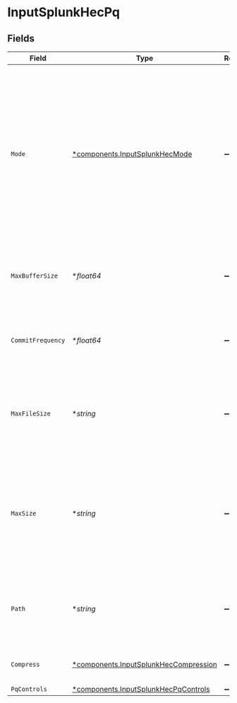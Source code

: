 # InputSplunkHecPq


## Fields

| Field                                                                                                                                                                                                                                         | Type                                                                                                                                                                                                                                          | Required                                                                                                                                                                                                                                      | Description                                                                                                                                                                                                                                   |
| --------------------------------------------------------------------------------------------------------------------------------------------------------------------------------------------------------------------------------------------- | --------------------------------------------------------------------------------------------------------------------------------------------------------------------------------------------------------------------------------------------- | --------------------------------------------------------------------------------------------------------------------------------------------------------------------------------------------------------------------------------------------- | --------------------------------------------------------------------------------------------------------------------------------------------------------------------------------------------------------------------------------------------- |
| `Mode`                                                                                                                                                                                                                                        | [*components.InputSplunkHecMode](../../models/components/inputsplunkhecmode.md)                                                                                                                                                               | :heavy_minus_sign:                                                                                                                                                                                                                            | With Smart mode, PQ will write events to the filesystem only when it detects backpressure from the processing engine. With Always On mode, PQ will always write events directly to the queue before forwarding them to the processing engine. |
| `MaxBufferSize`                                                                                                                                                                                                                               | **float64*                                                                                                                                                                                                                                    | :heavy_minus_sign:                                                                                                                                                                                                                            | The maximum number of events to hold in memory before writing the events to disk                                                                                                                                                              |
| `CommitFrequency`                                                                                                                                                                                                                             | **float64*                                                                                                                                                                                                                                    | :heavy_minus_sign:                                                                                                                                                                                                                            | The number of events to send downstream before committing that Stream has read them                                                                                                                                                           |
| `MaxFileSize`                                                                                                                                                                                                                                 | **string*                                                                                                                                                                                                                                     | :heavy_minus_sign:                                                                                                                                                                                                                            | The maximum size to store in each queue file before closing and optionally compressing. Enter a numeral with units of KB, MB, etc.                                                                                                            |
| `MaxSize`                                                                                                                                                                                                                                     | **string*                                                                                                                                                                                                                                     | :heavy_minus_sign:                                                                                                                                                                                                                            | The maximum disk space that the queue can consume (as an average per Worker Process) before queueing stops. Enter a numeral with units of KB, MB, etc.                                                                                        |
| `Path`                                                                                                                                                                                                                                        | **string*                                                                                                                                                                                                                                     | :heavy_minus_sign:                                                                                                                                                                                                                            | The location for the persistent queue files. To this field's value, the system will append: /<worker-id>/inputs/<input-id>                                                                                                                    |
| `Compress`                                                                                                                                                                                                                                    | [*components.InputSplunkHecCompression](../../models/components/inputsplunkheccompression.md)                                                                                                                                                 | :heavy_minus_sign:                                                                                                                                                                                                                            | Codec to use to compress the persisted data                                                                                                                                                                                                   |
| `PqControls`                                                                                                                                                                                                                                  | [*components.InputSplunkHecPqControls](../../models/components/inputsplunkhecpqcontrols.md)                                                                                                                                                   | :heavy_minus_sign:                                                                                                                                                                                                                            | N/A                                                                                                                                                                                                                                           |